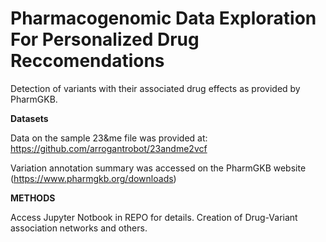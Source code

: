 # Pharmacogenomic Data Exploration For Personalized Drug Reccomendations
Detection of variants with their associated drug effects as provided by PharmGKB.

**Datasets**

Data on the sample 23&me file was provided at: https://github.com/arrogantrobot/23andme2vcf

Variation annotation summary was accessed on the PharmGKB website (https://www.pharmgkb.org/downloads)

**METHODS**

Access Jupyter Notbook in REPO for details. Creation of Drug-Variant association networks and others.
